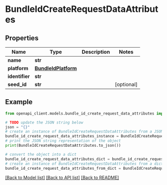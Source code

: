 # BundleIdCreateRequestDataAttributes


## Properties

Name | Type | Description | Notes
------------ | ------------- | ------------- | -------------
**name** | **str** |  | 
**platform** | [**BundleIdPlatform**](BundleIdPlatform.md) |  | 
**identifier** | **str** |  | 
**seed_id** | **str** |  | [optional] 

## Example

```python
from openapi_client.models.bundle_id_create_request_data_attributes import BundleIdCreateRequestDataAttributes

# TODO update the JSON string below
json = "{}"
# create an instance of BundleIdCreateRequestDataAttributes from a JSON string
bundle_id_create_request_data_attributes_instance = BundleIdCreateRequestDataAttributes.from_json(json)
# print the JSON string representation of the object
print(BundleIdCreateRequestDataAttributes.to_json())

# convert the object into a dict
bundle_id_create_request_data_attributes_dict = bundle_id_create_request_data_attributes_instance.to_dict()
# create an instance of BundleIdCreateRequestDataAttributes from a dict
bundle_id_create_request_data_attributes_from_dict = BundleIdCreateRequestDataAttributes.from_dict(bundle_id_create_request_data_attributes_dict)
```
[[Back to Model list]](../README.md#documentation-for-models) [[Back to API list]](../README.md#documentation-for-api-endpoints) [[Back to README]](../README.md)


